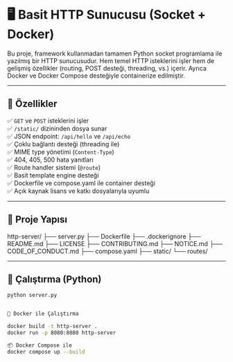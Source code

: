 # 🖥️ Basit HTTP Sunucusu (Socket + Docker)

Bu proje, framework kullanmadan tamamen Python socket programlama ile yazılmış bir HTTP sunucusudur. Hem temel HTTP isteklerini işler hem de gelişmiş özellikler (routing, POST desteği, threading, vs.) içerir. Ayrıca Docker ve Docker Compose desteğiyle containerize edilmiştir.

---

## 🚀 Özellikler

✅ `GET` ve `POST` isteklerini işler  
✅ `/static/` dizininden dosya sunar  
✅ JSON endpoint: `/api/hello` ve `/api/echo`  
✅ Çoklu bağlantı desteği (threading ile)  
✅ MIME type yönetimi (`Content-Type`)  
✅ 404, 405, 500 hata yanıtları  
✅ Route handler sistemi (`@route`)  
✅ Basit template engine desteği  
✅ Dockerfile ve compose.yaml ile container desteği  
✅ Açık kaynak lisans ve katkı dosyalarıyla uyumlu

---

## 📁 Proje Yapısı
http-server/
├── server.py
├── Dockerfile
├── .dockerignore
├── README.md
├── LICENSE
├── CONTRIBUTING.md
├── NOTICE.md
├── CODE_OF_CONDUCT.md
├── compose.yaml
├── static/
└── routes/


---

## 🔧 Çalıştırma (Python)

```bash
python server.py


🐳 Docker ile Çalıştırma

docker build -t http-server .
docker run -p 8080:8080 http-server

📦 Docker Compose ile
docker compose up --build
